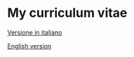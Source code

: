 # My curriculum vitae

[Versione in italiano](https://github.com/DenisFrezzato/CV/raw/master/it.pdf)

[English version](https://github.com/DenisFrezzato/CV/raw/master/en.pdf)
